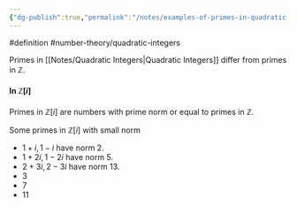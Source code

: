 ```yaml
---
{"dg-publish":true,"permalink":"/notes/examples-of-primes-in-quadratic-integers/"}
---
```


#definition #number-theory/quadratic-integers 

Primes in [[Notes/Quadratic Integers\|Quadratic Integers]] differ from primes in $\mathbb{Z}$.
#### In $\mathbb{Z}[i]$
Primes in $\mathbb{Z}[i]$ are numbers with prime norm or equal to primes in $\mathbb{Z}$.

Some primes in $\mathbb{Z}[i]$ with small norm
- $1+i, 1-i$ have norm $2$.
- $1+2i,1-2i$ have norm $5$.
- $2+3i,2-3i$ have norm 13.
- $3$
- $7$
- $11$

